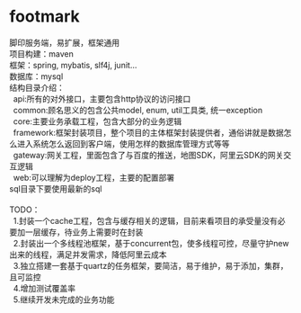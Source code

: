 # footmark
脚印服务端，易扩展，框架通用<br>
项目构建：maven<br>
框架：spring, mybatis, slf4j, junit...<br>
数据库：mysql<br>
结构目录介绍：<br>
	&ensp;api:所有的对外接口，主要包含http协议的访问接口<br>
	&ensp;common:顾名思义的包含公共model, enum, util工具类, 统一exception<br>
	&ensp;core:主要业务承载工程，包含大部分的业务逻辑<br>
	&ensp;framework:框架封装项目，整个项目的主体框架封装提供者，通俗讲就是数据怎么进入系统怎么返回到客户端，使用怎样的数据库管理方式等等<br>
	&ensp;gateway:网关工程，里面包含了与百度的推送，地图SDK，阿里云SDK的网关交互逻辑<br>
	&ensp;web:可以理解为deploy工程，主要的配置部署<br>
sql目录下要使用最新的sql<br>
<br>
TODO：<br>
	&ensp;1.封装一个cache工程，包含与缓存相关的逻辑，目前来看项目的承受量没有必要加一层缓存，待业务上需要时在封装<br>
	&ensp;2.封装出一个多线程池框架，基于concurrent包，使多线程可控，尽量守护new出来的线程，满足并发需求，降低阿里云成本<br>
	&ensp;3.独立搭建一套基于quartz的任务框架，要简洁，易于维护，易于添加，集群，且可监控<br>
	&ensp;4.增加测试覆盖率<br>
	&ensp;5.继续开发未完成的业务功能<br>